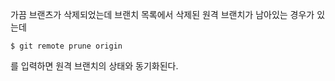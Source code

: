 가끔 브랜츠가 삭제되었는데 브랜치 목록에서 삭제된 원격 브랜치가 남아있는 경우가 있는데

`$ git remote prune origin`

를 입력하면 원격 브랜치의 상태와 동기화된다.